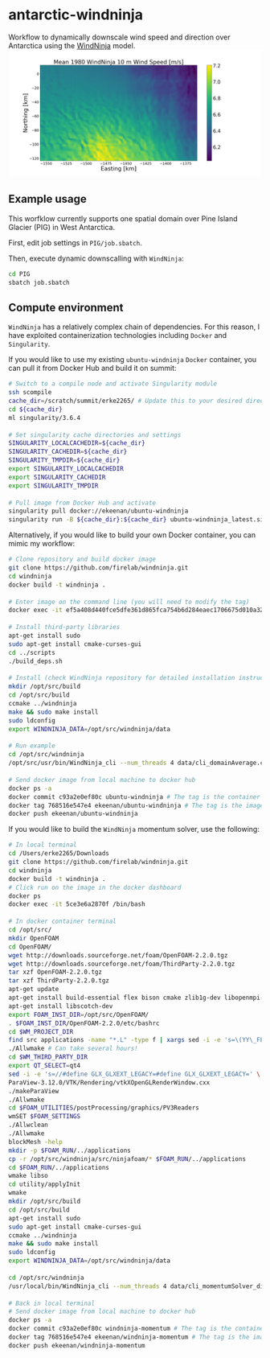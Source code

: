 # antarctic-windninja
Workflow to dynamically downscale wind speed and direction over Antarctica using the [WindNinja](https://github.com/firelab/windninja) model. 
![](figures/WN_wind_speed.png)

## Example usage
This worfklow currently supports one spatial domain over Pine Island Glacier (PIG) in West Antarctica. 

First, edit job settings in `PIG/job.sbatch`. 

Then, execute dynamic downscalling with `WindNinja`: 
```bash
cd PIG
sbatch job.sbatch
```
## Compute environment
`WindNinja` has a relatively complex chain of dependencies. For this reason, I have exploited containerization technologies including `Docker` and `Singularity`. 

If you would like to use my existing `ubuntu-windninja` `Docker` container, you can pull it from Docker Hub and build it on summit:
```bash
# Switch to a compile node and activate Singularity module
ssh scompile
cache_dir=/scratch/summit/erke2265/ # Update this to your desired directory.
cd ${cache_dir}
ml singularity/3.6.4

# Set singularity cache directories and settings 
SINGULARITY_LOCALCACHEDIR=${cache_dir}
SINGULARITY_CACHEDIR=${cache_dir}
SINGULARITY_TMPDIR=${cache_dir}
export SINGULARITY_LOCALCACHEDIR
export SINGULARITY_CACHEDIR
export SINGULARITY_TMPDIR

# Pull image from Docker Hub and activate
singularity pull docker://ekeenan/ubuntu-windninja
singularity run -B ${cache_dir}:${cache_dir} ubuntu-windninja_latest.sif
```

Alternatively, if you would like to build your own Docker container, you can mimic my workflow:
```bash
# Clone repository and build docker image
git clone https://github.com/firelab/windninja.git 
cd windninja 
docker build -t windninja .

# Enter image on the command line (you will need to modify the tag)
docker exec -it ef5a408d440fce5dfe361d865fca754b6d284eaec1706675d010a3293586788b /bin/sh

# Install third-party libraries
apt-get install sudo
sudo apt-get install cmake-curses-gui
cd ../scripts 
./build_deps.sh

# Install (check WindNinja repository for detailed installation instructions) 
mkdir /opt/src/build
cd /opt/src/build
ccmake ../windninja
make && sudo make install
sudo ldconfig
export WINDNINJA_DATA=/opt/src/windninja/data

# Run example 
cd /opt/src/windninja
/opt/src/usr/bin/WindNinja_cli --num_threads 4 data/cli_domainAverage.cfg

# Send docker image from local machine to docker hub 
docker ps -a
docker commit c93a2e0ef80c ubuntu-windninja # The tag is the container's id
docker tag 768516e547e4 ekeenan/ubuntu-windninja # The tag is the image's id
docker push ekeenan/ubuntu-windninja
```

If you would like to build the `WindNinja` momentum solver, use the following:
```bash
# In local terminal
cd /Users/erke2265/Downloads
git clone https://github.com/firelab/windninja.git 
cd windninja 
docker build -t windninja .
# Click run on the image in the docker dashboard
docker ps
docker exec -it 5ce3e6a2870f /bin/bash

# In docker container terminal 
cd /opt/src/
mkdir OpenFOAM
cd OpenFOAM/
wget http://downloads.sourceforge.net/foam/OpenFOAM-2.2.0.tgz
wget http://downloads.sourceforge.net/foam/ThirdParty-2.2.0.tgz
tar xzf OpenFOAM-2.2.0.tgz
tar xzf ThirdParty-2.2.0.tgz
apt-get update
apt-get install build-essential flex bison cmake zlib1g-dev libopenmpi-dev openmpi-bin qt4-dev-tools libqt4-dev libqt4-opengl-dev freeglut3-dev libqtwebkit-dev gnuplot libreadline-dev libncurses-dev libxt-dev
apt-get install libscotch-dev
export FOAM_INST_DIR=/opt/src/OpenFOAM/
. $FOAM_INST_DIR/OpenFOAM-2.2.0/etc/bashrc
cd $WM_PROJECT_DIR
find src applications -name "*.L" -type f | xargs sed -i -e 's=\(YY\_FLEX\_SUBMINOR\_VERSION\)=YY_FLEX_MINOR_VERSION < 6 \&\& \1='
./Allwmake # Can take several hours! 
cd $WM_THIRD_PARTY_DIR
export QT_SELECT=qt4
sed -i -e 's=//#define GLX_GLXEXT_LEGACY=#define GLX_GLXEXT_LEGACY=' \
ParaView-3.12.0/VTK/Rendering/vtkXOpenGLRenderWindow.cxx
./makeParaView
./Allwmake
cd $FOAM_UTILITIES/postProcessing/graphics/PV3Readers 
wmSET $FOAM_SETTINGS
./Allwclean 
./Allwmake
blockMesh -help
mkdir -p $FOAM_RUN/../applications
cp -r /opt/src/windninja/src/ninjafoam/* $FOAM_RUN/../applications
cd $FOAM_RUN/../applications
wmake libso
cd utility/applyInit
wmake
mkdir /opt/src/build
cd /opt/src/build
apt-get install sudo
sudo apt-get install cmake-curses-gui
ccmake ../windninja
make && sudo make install
sudo ldconfig
export WINDNINJA_DATA=/opt/src/windninja/data

cd /opt/src/windninja
/usr/local/bin/WindNinja_cli --num_threads 4 data/cli_momentumSolver_diurnal.cfg

# Back in local terminal
# Send docker image from local machine to docker hub 
docker ps -a
docker commit c93a2e0ef80c windninja-momentum # The tag is the container's id
docker tag 768516e547e4 ekeenan/windninja-momentum # The tag is the image's id
docker push ekeenan/windninja-momentum
```
